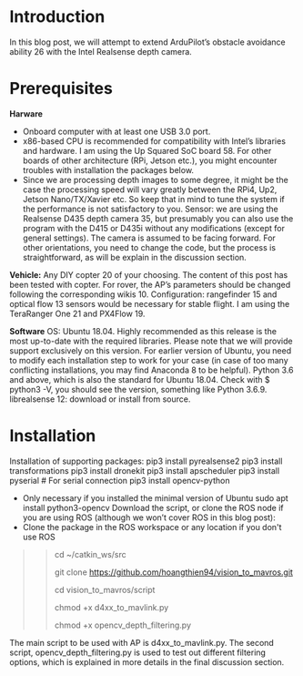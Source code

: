 # Introduction
In this blog post, we will attempt to extend ArduPilot’s obstacle avoidance ability 26 with the Intel Realsense depth camera.
# Prerequisites 
**Harware**
- Onboard computer with at least one USB 3.0 port.
- x86-based CPU is recommended for compatibility with Intel’s libraries and hardware. I am using the Up Squared SoC board 58. For other boards of other architecture (RPi, Jetson etc.), you might encounter troubles with installation the packages below.
- Since we are processing depth images to some degree, it might be the case the processing speed will vary greatly between the RPi4, Up2, Jetson Nano/TX/Xavier etc. So keep that in mind to tune the system if the performance is not satisfactory to you.
Sensor: we are using the Realsense D435 depth camera 35, but presumably you can also use the program with the D415 or D435i without any modifications (except for general settings).
The camera is assumed to be facing forward. For other orientations, you need to change the code, but the process is straightforward, as will be explain in the discussion section.

**Vehicle:**
Any DIY copter 20 of your choosing. The content of this post has been tested with copter. For rover, the AP’s parameters should be changed following the corresponding wikis 10.
Configuration: rangefinder 15 and optical flow 13 sensors would be necessary for stable flight. I am using the TeraRanger One 21 and PX4Flow 19.

**Software**
OS: Ubuntu 18.04. Highly recommended as this release is the most up-to-date with the required libraries.
Please note that we will provide support exclusively on this version. For earlier version of Ubuntu, you need to modify each installation step to work for your case (in case of too many conflicting installations, you may find Anaconda 8 to be helpful).
Python 3.6 and above, which is also the standard for Ubuntu 18.04. Check with $ python3 -V, you should see the version, something like Python 3.6.9.
librealsense 12: download or install from source.

# Installation
Installation of supporting packages:
pip3 install pyrealsense2
pip3 install transformations
pip3 install dronekit
pip3 install apscheduler
pip3 install pyserial # For serial connection
pip3 install opencv-python

- Only necessary if you installed the minimal version of Ubuntu
sudo apt install python3-opencv
Download the script, or clone the ROS node if you are using ROS (although we won’t cover ROS in this blog post):
- Clone the package in the ROS workspace or any location if you don't use ROS

>>cd ~/catkin_ws/src
>>
>>git clone https://github.com/hoangthien94/vision_to_mavros.git
>>
>>cd vision_to_mavros/script
>>
>>chmod +x d4xx_to_mavlink.py
>>
>>chmod +x opencv_depth_filtering.py
>>
The main script to be used with AP is d4xx_to_mavlink.py. The second script, opencv_depth_filtering.py is used to test out different filtering options, which is explained in more details in the final discussion section.
